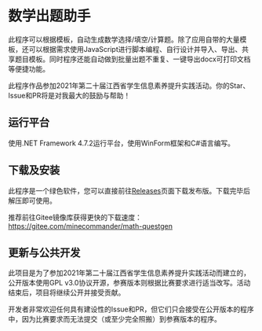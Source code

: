# 数学出题助手

此程序可以根据模板，自动生成数学选择/填空/计算题。除了应用自带的大量模板，还可以根据需求使用JavaScript进行脚本编程、自行设计并导入、导出、共享题目模板。同时程序还能自动做到批量出题不重复、一键导出docx可打印文档等便捷功能。

此程序作品参加2021年第二十届江西省学生信息素养提升实践活动。你的Star、Issue和PR将是对我最大的鼓励与帮助！

## 运行平台

使用.NET Framework 4.7.2运行平台，使用WinForm框架和C#语言编写。

## 下载及安装

此程序是一个绿色软件，您可以直接前往[Releases](https://github.com/MineCommanderCN/math-questgen/releases)页面下载发布版。下载完毕后解压即可使用。

推荐前往Gitee镜像库获得更快的下载速度：<https://gitee.com/minecommander/math-questgen>

## 更新与公共开发

此项目是为了参加2021年第二十届江西省学生信息素养提升实践活动而建立的，公开版本使用GPL v3.0协议开源，参赛版本则根据比赛要求进行适当改写。活动结束后，项目将继续公开并接受贡献。

开发者非常欢迎任何具有建设性的Issue和PR，但它们只会接受在公开版本的程序中，因为比赛要求而无法提交（或至少完全照搬）到参赛版本的程序。

